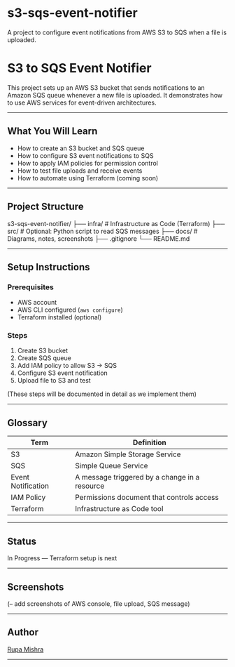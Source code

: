 # s3-sqs-event-notifier
A project to configure event notifications from AWS S3 to SQS when a file is uploaded.
#  S3 to SQS Event Notifier

This project sets up an AWS S3 bucket that sends notifications to an Amazon SQS queue whenever a new file is uploaded. It demonstrates how to use AWS services for event-driven architectures.

---

##  What You Will Learn

- How to create an S3 bucket and SQS queue
- How to configure S3 event notifications to SQS
- How to apply IAM policies for permission control
- How to test file uploads and receive events
- How to automate using Terraform (coming soon)

---

##  Project Structure
 s3-sqs-event-notifier/
├── infra/ # Infrastructure as Code (Terraform)
├── src/ # Optional: Python script to read SQS messages
├── docs/ # Diagrams, notes, screenshots
├── .gitignore
└── README.md


---

##  Setup Instructions

### Prerequisites

- AWS account
- AWS CLI configured (`aws configure`)
- Terraform installed (optional)

### Steps

1. Create S3 bucket
2. Create SQS queue
3. Add IAM policy to allow S3 → SQS
4. Configure S3 event notification
5. Upload file to S3 and test

(These steps will be documented in detail as we implement them)

---

##  Glossary

| Term | Definition |
|------|------------|
| S3 | Amazon Simple Storage Service |
| SQS | Simple Queue Service |
| Event Notification | A message triggered by a change in a resource |
| IAM Policy | Permissions document that controls access |
| Terraform | Infrastructure as Code tool |

---

##  Status

 In Progress — Terraform setup is next

---

##  Screenshots

(– add screenshots of AWS console, file upload, SQS message)

---

##  Author

[Rupa Mishra](https://github.com/rupa42)

---



